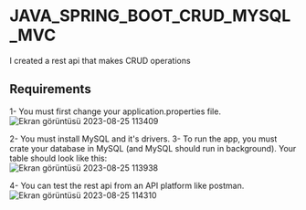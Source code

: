 # JAVA_SPRING_BOOT_CRUD_MYSQL_MVC
I created a rest api that makes CRUD operations
## Requirements
1- You must first  change your application.properties file.
![Ekran görüntüsü 2023-08-25 113409](https://github.com/Egemendokkodo/JAVA_SPRING_BOOT_CRUD_MYSQL_MVC_REST_API/assets/70278989/ce47a808-033b-4de5-b10e-083c81ccb5be)



2- You must install MySQL and it's drivers.
3- To run the app, you must crate your database in MySQL (and MySQL should run in background).
Your table should look like this: <br>
![Ekran görüntüsü 2023-08-25 113938](https://github.com/Egemendokkodo/JAVA_SPRING_BOOT_CRUD_MYSQL_MVC_REST_API/assets/70278989/c6c21e0b-557b-41ee-aa07-1bc18cbfb525)


4- You can test the rest api from an API platform like postman. 
![Ekran görüntüsü 2023-08-25 114310](https://github.com/Egemendokkodo/JAVA_SPRING_BOOT_CRUD_MYSQL_MVC_REST_API/assets/70278989/ae6aec60-0597-41df-822b-68561bcd2ed2)
